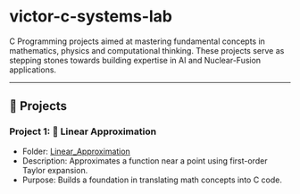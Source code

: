 # victor-c-systems-lab
C Programming projects aimed at mastering fundamental concepts in mathematics, physics and computational thinking. These projects serve as stepping stones towards building expertise in AI and Nuclear-Fusion applications.

---

## 🔹 Projects

### Project 1: 🧮 Linear Approximation
- Folder: [Linear_Approximation](./Linear_approximator)
- Description: Approximates a function near a point using first-order Taylor expansion.  
- Purpose: Builds a foundation in translating math concepts into C code.